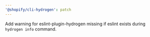 ```yaml
---
'@shopify/cli-hydrogen': patch
---
```


Add warning for eslint-plugin-hydrogen missing if eslint exists during `hydrogen info` command.

